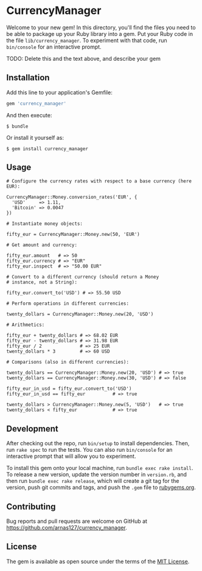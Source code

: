 # CurrencyManager

Welcome to your new gem! In this directory, you'll find the files you need to be able to package up your Ruby library into a gem. Put your Ruby code in the file `lib/currency_manager`. To experiment with that code, run `bin/console` for an interactive prompt.

TODO: Delete this and the text above, and describe your gem

## Installation

Add this line to your application's Gemfile:

```ruby
gem 'currency_manager'
```

And then execute:

    $ bundle

Or install it yourself as:

    $ gem install currency_manager

## Usage

```
# Configure the currency rates with respect to a base currency (here EUR):

CurrencyManager::Money.conversion_rates('EUR', {
  'USD'     => 1.11,
  'Bitcoin' => 0.0047
})

# Instantiate money objects:

fifty_eur = CurrencyManager::Money.new(50, 'EUR')

# Get amount and currency:

fifty_eur.amount   # => 50
fifty_eur.currency # => "EUR"
fifty_eur.inspect  # => "50.00 EUR"

# Convert to a different currency (should return a Money
# instance, not a String):

fifty_eur.convert_to('USD') # => 55.50 USD

# Perform operations in different currencies:

twenty_dollars = CurrencyManager::Money.new(20, 'USD')

# Arithmetics:

fifty_eur + twenty_dollars # => 68.02 EUR
fifty_eur - twenty_dollars # => 31.98 EUR
fifty_eur / 2              # => 25 EUR
twenty_dollars * 3         # => 60 USD

# Comparisons (also in different currencies):

twenty_dollars == CurrencyManager::Money.new(20, 'USD') # => true
twenty_dollars == CurrencyManager::Money.new(30, 'USD') # => false

fifty_eur_in_usd = fifty_eur.convert_to('USD')
fifty_eur_in_usd == fifty_eur          # => true

twenty_dollars > CurrencyManager::Money.new(5, 'USD')   # => true
twenty_dollars < fifty_eur             # => true
```

## Development

After checking out the repo, run `bin/setup` to install dependencies. Then, run `rake spec` to run the tests. You can also run `bin/console` for an interactive prompt that will allow you to experiment.

To install this gem onto your local machine, run `bundle exec rake install`. To release a new version, update the version number in `version.rb`, and then run `bundle exec rake release`, which will create a git tag for the version, push git commits and tags, and push the `.gem` file to [rubygems.org](https://rubygems.org).

## Contributing

Bug reports and pull requests are welcome on GitHub at https://github.com/arnas127/currency_manager.


## License

The gem is available as open source under the terms of the [MIT License](http://opensource.org/licenses/MIT).

